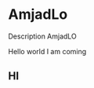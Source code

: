 # AmjadLo
Description AmjadLO
<!DOCTYPE html>
<html>
  
    
Hello world 
I am coming  </h1>
        <h2> HI </h2>
    </body>
</html>
